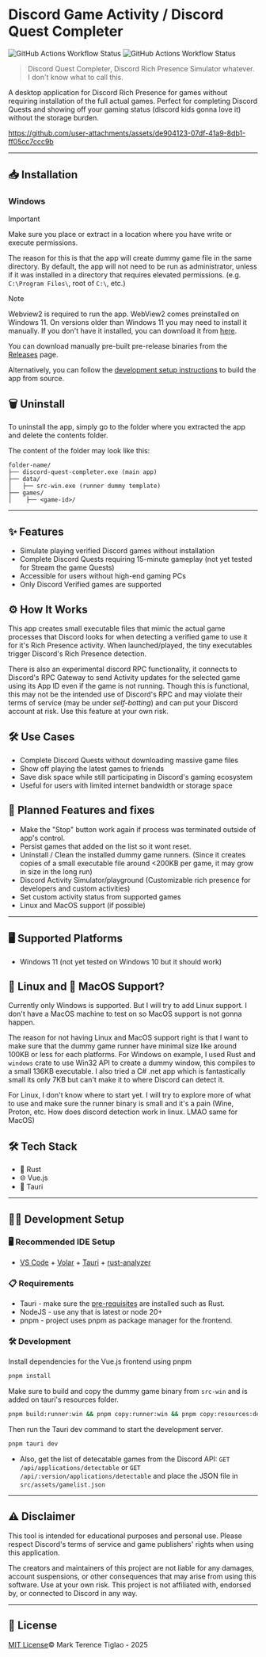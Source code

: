 # Discord Game Activity / Discord Quest Completer

![GitHub Actions Workflow Status](https://img.shields.io/github/actions/workflow/status/markterence/discord-quest-completer/rust-check.yml?branch=main&style=flat&label=build%20artifacts)
![GitHub Actions Workflow Status](https://img.shields.io/github/actions/workflow/status/markterence/discord-quest-completer/build-release.yaml?branch=main&style=flat&label=build%20(release))

> Discord Quest Completer, Discord Rich Presence Simulator whatever. I don't know what to call this.

A desktop application for Discord Rich Presence for games without requiring installation of the full actual games. Perfect for completing Discord Quests and showing off your gaming status (discord kids gonna love it) without the storage burden.

<!--
Old attachments: Kept here since github dont provide way to remove/manage attached files.

https://github.com/user-attachments/assets/34ff80c4-9e76-452c-9b02-e56f9ea706dd
https://github.com/user-attachments/assets/de904123-07df-41a9-8db1-ff05cc7ccc9b
-->

https://github.com/user-attachments/assets/de904123-07df-41a9-8db1-ff05cc7ccc9b

---

## 📥 Installation

### Windows

> [!IMPORTANT]
> Make sure you place or extract in a location where you have write or execute permissions.
> 
> The reason for this is that the app will create dummy game file in the same directory.
> By default, the app will not need to be run as administrator, unless if it was installed in a directory that requires elevated permissions. (e.g. `C:\Program Files\`, root of `C:\`, etc.)


> [!NOTE]
> Webview2 is required to run the app. WebView2 comes preinstalled on Windows 11. On versions older than Windows 11 you may need to install it manually.
> If you don't have it installed, you can download it from [here](https://developer.microsoft.com/en-us/microsoft-edge/webview2).


You can download manually pre-built pre-release binaries from the [Releases](https://github.com/markterence/discord-activity/releases) page.

Alternatively, you can follow the [development setup instructions](#development-setup) to build the app from source.

## 🗑️ Uninstall

To uninstall the app, simply go to the folder where you extracted the app and delete the contents folder.

The content of the folder may look like this:

```text
folder-name/
├── discord-quest-completer.exe (main app)
├── data/ 
│   ├── src-win.exe (runner dummy template)
├── games/
│    ├── <game-id>/
```

---

## ✨ Features

- Simulate playing verified Discord games without installation
- Complete Discord Quests requiring 15-minute gameplay (not yet tested for Stream the game Quests)
- Accessible for users without high-end gaming PCs
- Only Discord Verified games are supported

## ⚙️ How It Works

This app creates small executable files that mimic the actual game processes that Discord looks for when detecting a verified game to use it for it's Rich Presence activity. When launched/played, the tiny executables trigger Discord's Rich Presence detection.

There is also an experimental discord RPC functionality, it connects to Discord's RPC Gateway to send Activity updates for the selected game using its App ID even if the game is not running. Though this is functional, this may not be the intended use of Discord's RPC and may violate their terms of service (may be under _self-botting_) and can put your Discord account at risk. Use this feature at your own risk.

## 🛠️ Use Cases

- Complete Discord Quests without downloading massive game files
- Show off playing the latest games to friends
- Save disk space while still participating in Discord's gaming ecosystem
- Useful for users with limited internet bandwidth or storage space

## 🚀 Planned Features and fixes

- Make the "Stop" button work again if process was terminated outside of app's control.
- Persist games that added on the list so it wont reset.
- Uninstall / Clean the installed dummy game runners. (Since it creates copies of a small executable file around <200KB per game, it may grow in size in the long run)
- Discord Activity Simulator/playground (Customizable rich presence for developers and custom activities)
- Set custom activity status from supported games
- Linux and MacOS support (if possible)

---

## 🖥️ Supported Platforms

- Windows 11 (not yet tested on Windows 10 but it should work)

## 🐧 Linux and 🍎 MacOS Support?

Currently only Windows is supported. But I will try to add Linux support. I don't have a MacOS machine to test on so MacOS support is not gonna happen.

The reason for not having Linux and MacOS support right is that I want to make sure that the dummy game runner have minimal size like around 100KB or less for each platforms. For Windows on example, I used Rust and `windows` crate to use Win32 API to create a dummy window, this compiles to a small 136KB executable. I also tried a C# .net app which is fantastically small its only 7KB but can't make it to where Discord can detect it.

For Linux, I don't know where to start yet. I will try to explore more of what to use and make sure the runner binary is small and it's a pain (Wine, Proton, etc. How does discord detection work in linux. LMAO same for MacOS)

## 🛠️ Tech Stack

- 🦀 Rust
- 🌐 Vue.js
- 🧰 Tauri

---

## 🧑‍💻 Development Setup

### 🖥️ Recommended IDE Setup

- [VS Code](https://code.visualstudio.com/) + [Volar](https://marketplace.visualstudio.com/items?itemName=Vue.volar) + [Tauri](https://marketplace.visualstudio.com/items?itemName=tauri-apps.tauri-vscode) + [rust-analyzer](https://marketplace.visualstudio.com/items?itemName=rust-lang.rust-analyzer)

### 📋 Requirements

- Tauri - make sure the [pre-requisites](https://tauri.app/v1/guides/getting-started/prerequisites/) are installed such as Rust.
- NodeJS - use any that is latest or node 20+
- pnpm - project uses pnpm as package manager for the frontend.

### 🛠️ Development

Install dependencies for the Vue.js frontend using pnpm

```bash
pnpm install
```

Make sure to build and copy the dummy game binary from `src-win` and is added on tauri's resources folder.

```bash
pnpm build:runner:win && pnpm copy:runner:win && pnpm copy:resources:debug
```

Then run the Tauri dev command to start the development server.

```bash
pnpm tauri dev
```

- Also, get the list of detecatable games from the Discord API: `GET /api/applications/detectable` or `GET /api/:version/applications/detectable` and place the JSON file in `src/assets/gamelist.json`

---

## ⚠️ Disclaimer

This tool is intended for educational purposes and personal use. Please respect Discord's terms of service and game publishers' rights when using this application.

The creators and maintainers of this project are not liable for any damages, account suspensions, or other consequences that may arise from using this software. Use at your own risk. This project is not affiliated with, endorsed by, or connected to Discord in any way.

---

## 📜 License

[MIT License](LICENSE)© Mark Terence Tiglao - 2025
